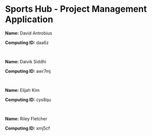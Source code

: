# Sports Hub - Project Management Application

__Name:__ David Antrobius

__Computing ID:__ daa6z

<br>

__Name:__ Daivik Siddhi

__Computing ID:__ awr7mj

<br>

__Name:__ Elijah Kim

__Computing ID:__ cys8qu

<br>

__Name:__ Riley Fletcher

__Computing ID:__ xmj5cf

